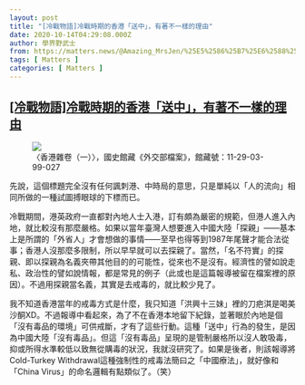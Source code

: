 ```yaml
---
layout: post
title: "[冷戰物語]冷戰時期的香港「送中」，有著不一樣的理由"
date: 2020-10-14T04:29:08.000Z
author: 學界野武士
from: https://matters.news/@Amazing_MrsJen/%25E5%2586%25B7%25E6%2588%25B0%25E7%2589%25A9%25E8%25AA%259E-%25E5%2586%25B7%25E6%2588%25B0%25E6%2599%2582%25E6%259C%259F%25E7%259A%2584%25E9%25A6%2599%25E6%25B8%25AF-%25E9%2580%2581%25E4%25B8%25AD-%25E6%259C%2589%25E8%2591%2597%25E4%25B8%258D%25E4%25B8%2580%25E6%25A8%25A3%25E7%259A%2584%25E7%2590%2586%25E7%2594%25B1-bafyreia7aqkjemyhrcvkvgbsfhm3vidf32kdc3czcxodpz6owcjot7u7aa
tags: [ Matters ]
categories: [ Matters ]
---
```

<!--1602649748000-->
[[冷戰物語]冷戰時期的香港「送中」，有著不一樣的理由](https://matters.news/@Amazing_MrsJen/%25E5%2586%25B7%25E6%2588%25B0%25E7%2589%25A9%25E8%25AA%259E-%25E5%2586%25B7%25E6%2588%25B0%25E6%2599%2582%25E6%259C%259F%25E7%259A%2584%25E9%25A6%2599%25E6%25B8%25AF-%25E9%2580%2581%25E4%25B8%25AD-%25E6%259C%2589%25E8%2591%2597%25E4%25B8%258D%25E4%25B8%2580%25E6%25A8%25A3%25E7%259A%2584%25E7%2590%2586%25E7%2594%25B1-bafyreia7aqkjemyhrcvkvgbsfhm3vidf32kdc3czcxodpz6owcjot7u7aa)
------

<div>
<figure class="image">      <picture>        <source type="image/webp" media="(min-width: 768px)" srcset="https://assets.matters.news/processed/1080w/embed/42aacaa1-430d-467c-97bf-5133c477126f.webp" onerror="this.srcset='https://assets.matters.news/embed/42aacaa1-430d-467c-97bf-5133c477126f.jpeg'">        <source media="(min-width: 768px)" srcset="https://assets.matters.news/processed/1080w/embed/42aacaa1-430d-467c-97bf-5133c477126f.jpeg" onerror="this.srcset='https://assets.matters.news/embed/42aacaa1-430d-467c-97bf-5133c477126f.jpeg'">        <source type="image/webp" srcset="https://assets.matters.news/processed/540w/embed/42aacaa1-430d-467c-97bf-5133c477126f.webp">        <img src="https://assets.matters.news/embed/42aacaa1-430d-467c-97bf-5133c477126f.jpeg" srcset="https://assets.matters.news/processed/540w/embed/42aacaa1-430d-467c-97bf-5133c477126f.jpeg" loading="lazy" referrerpolicy="no-referrer">      </picture>    <figcaption><span>〈香港雜卷（一）〉，國史館藏《外交部檔案》，館藏號：11-29-03-99-027</span></figcaption></figure><p>先說，這個標題完全沒有任何諷刺港、中時局的意思，只是單純以「人的流向」相同所做的一種試圖搏眼球的下標而已。</p><p>冷戰期間，港英政府一直都對內地人士入港，訂有頗為嚴密的規範，但港人進入內地，就比較沒有那麼嚴格。如果以當年臺灣人想要進入中國大陸「探親」——基本上是所謂的「外省人」才會想做的事情——至早也得等到1987年尾聲才能合法從事；香港人沒那麼多限制，所以早早就可以去探親了。當然，「名不符實」的探親、即以探親為名義夾帶其他目的的可能性，從來也不是沒有。經濟性的譬如說走私、政治性的譬如說情報，都是常見的例子（此或也是這篇報導被留在檔案裡的原因）。不過用探親當名義，其實是去戒毒的，就比較少見了。</p><p>我不知道香港當年的戒毒方式是什麼，我只知道「洪興十三妹」裡的刀疤淇是喝美沙酮XD。不過報導中看起來，為了不在香港本地留下紀錄，並著眼於內地是個「沒有毒品的環境」可供戒斷，才有了這些行動。這種「送中」行為的發生，是因為中國大陸「沒有毒品」。但這「沒有毒品」呈現的是管制嚴格所以沒人敢吸毒，抑或所得水準較低以致無從購毒的狀況，我就沒研究了。如果是後者，則該報導將Cold-Turkey Withdrawal這種強制性的戒毒法簡曰之「中國療法」，就好像和「China Virus」的命名邏輯有點類似了。（笑）</p>
</div>

